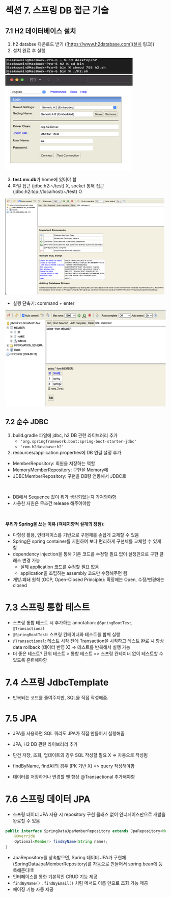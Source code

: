 # 섹션 7. 스프링 DB 접근 기술

## 7.1 H2 데이터베이스 설치

1. h2 databse 다운로드 받기 ([https://www.h2database.com](설치 링크))
2. 설치 완료 후 실행
<img src="./images/Screenshot 2025-05-02 at 17.23.32.png" height="50px" width="400px"/>
<img src="./images/Screenshot 2025-05-02 at 17.23.16.png" height="300px" width="400px"/>


3. **test.mv.db**가 home에 있어야 함
4. 파일 접근 (jdbc:h2:~/test) X, socket 통해 접근 (jdbc:h2:tcp://localhost/~/test) O
<img src="./images/Screenshot 2025-05-02 at 17.31.43.png" height="300px" width="500px"/>

- 실행 단축키: command + enter

<img src="./images/Screenshot 2025-05-02 at 17.49.07.png" height="300px" width="600px"/>

## 7.2 순수 JDBC

1. build.gradle 파일에 jdbc, h2 DB 관련 라이브러리 추가
    - `'org.springframework.boot:spring-boot-starter-jdbc'`
    - `'com.h2database:h2'`
2. resources/application.properties에 DB 연결 설정 추가

- MemberRepository: 회원을 저장하는 역할
- MemoryMemberRepository: 구현을 Memory에
- JDBCMemberRepository: 구현을 DB랑 연동해서 JDBC로
<br>

- DB에서 Sequence 값이 뭐가 생성되었는지 가져와야함
- 사용한 자원은 무조건 release 해주어야함
<br>

**우리가 Spring을 쓰는 이유 (객체지향적 설계의 장점):** 
- 다형성 활용, 인터페이스를 기반으로 구현체를 손쉽게 교체할 수 있음
- Spring은 spring container를 지원하여 보다 편리하게 구현체를 교체할 수 있게 함
- dependency injection을 통해 기존 코드를 수정할 필요 없이 설정만으로 구현 클래스 변경 가능
    - 실제 application 코드를 수정할 필요 없음
    - application을 조립하는 assembly 코드만 수정해주면 됨
- 개방.폐쇄 원칙 (OCP, Open-Closed Principle): 확장에는 Open, 수정/변경에는 closed

# 7.3 스프링 통합 테스트

- 스프링 통합 테스트 시 추가하는 annotation: `@SpringBootTest`, `@Transactional`
- `@SpringBootTest`: 스프링 컨테이너와 테스트를 함께 실행
- `@Transactional`: 테스트 시작 전에 Transaction을 시작하고 테스트 완료 시 항상 data rollback (데이터 반영 X) => 테스트를 반복해서 실행 가능
- 더 좋은 테스트? 단위 테스트 > 통합 테스트 => 스프링 컨테이너 없이 테스트할 수 있도록 훈련해야함

# 7.4 스프링 JdbcTemplate
- 반복되는 코드를 줄여주지만, SQL을 직접 작성해줌.

# 7.5 JPA

- JPA를 사용하면 SQL 쿼리도 JPA가 직접 만들어서 실행해줌
- JPA, H2 DB 관련 라이브러리 추가

- 단건 저장, 조회, 업데이트의 경우 SQL 작성할 필요 X => 자동으로 작성됨
- findByName, findAll의 경우 (PK 기반 X) => query 작성해야함
- 데이터를 저장하거나 변경할 땐 항상 @Transactional 추가해야함

# 7.6 스프링 데이터 JPA

- 스프링 데이터 JPA 사용 시 repository 구현 클래스 없이 인터페이스만으로 개발을 완료할 수 있음

```Java
public interface SpringDataJpaMemberRepository extends JpaRepository<Member, Long>, MemberRepository {
    @Override
    Optional<Member> findByName(String name);
}
```

- JpaRepository를 상속받으면, Spring 데이터 JPA가 구현체(SpringDataJpaMemberRepository)를 자동으로 만들어서 spring bean에 등록해준다!!!!
- 인터페이스를 통한 기본적인 CRUD 기능 제공
- `findByName()` , `findByEmail()` 처럼 메서드 이름 만으로 조회 기능 제공
- 페이징 기능 자동 제공